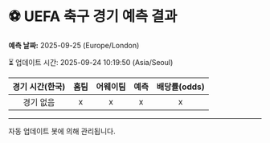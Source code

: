 # ⚽️ UEFA 축구 경기 예측 결과

**예측 날짜:** 2025-09-25 (Europe/London)

⏳ 업데이트 시간: 2025-09-24 10:19:50 (Asia/Seoul)

| 경기 시간(한국) | 홈팀 | 어웨이팀 | 예측 | 배당률(odds) |
|:-------------:|:-----:|:-------:|:-----:|:------------:|
| 경기 없음 | x | x | x | x |

---
자동 업데이트 봇에 의해 관리됩니다.

